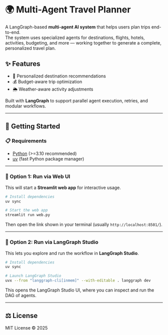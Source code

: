 # 🌍 Multi-Agent Travel Planner

A LangGraph-based **multi-agent AI system** that helps users plan trips end-to-end.  
The system uses specialized agents for destinations, flights, hotels, activities, budgeting, and more — working together to generate a complete, personalized travel plan.  

## ✨ Features
- 📌 Personalized destination recommendations  
- 💰 Budget-aware trip optimization  
- 🌦️ Weather-aware activity adjustments  

Built with **LangGraph** to support parallel agent execution, retries, and modular workflows.

---

## 🚀 Getting Started

### 📋 Requirements
- [Python](https://www.python.org/) (>=3.10 recommended)  
- [uv](https://github.com/astral-sh/uv) (fast Python package manager)  

---

### 🔹 Option 1: Run via Web UI
This will start a **Streamlit web app** for interactive usage.

```bash
# Install dependencies
uv sync

# Start the web app
streamlit run web.py
```

Then open the link shown in your terminal (usually `http://localhost:8501/`).

---

### 🔹 Option 2: Run via LangGraph Studio
This lets you explore and run the workflow in **LangGraph Studio**.

```bash
# Install dependencies
uv sync

# Launch LangGraph Studio
uvx --from "langgraph-cli[inmem]" --with-editable . langgraph dev
```

This opens the LangGraph Studio UI, where you can inspect and run the DAG of agents.

---




## ⚖️ License
MIT License © 2025
